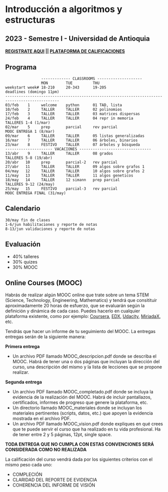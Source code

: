 ﻿# Introducción a algoritmos y estructuras

## 2023 - Semestre I - Universidad de Antioquia

#### [REGISTRATE AQUI]( https://m5knaekxo6.execute-api.us-west-2.amazonaws.com/dev-v0001/rlxmooc/web/request_invitation/introalgs.v1/TEST.SESSION) || [PLATAFORMA DE CALIFICACIONES](https://m5knaekxo6.execute-api.us-west-2.amazonaws.com/dev-v0001/rlxmooc/web/login)


## Programa

                    ------------- CLASSROOMS --------------------
                    MON        TUE         THU
    weekstart week# 18-210     20-343      19-205                      deadlines (domingo 11pm)
    ----------------------------------------------------------------------------------------------
    03/feb    1     welcome    python      01 TAD, lista	
    10/feb    2     TALLER     TALLER      02 polinomios 	
    17/feb    3     TALLER     TALLER      03 matrices dispersas 	
    24/feb    4     TALLER     TALLER      04 repr in memoria             TALLERES 1-4 (1/mar)
    02/mar    5     prep       parcial     rev parcial                    MOOC ENTREGA 1 (8/mar)
    09/mar    6     TALLER     TALLER      05 listas generalizadas                  
    16/mar    7     TALLER     TALLER      06 árboles, binarios  
    23/mar    8     FESTIVO    TALLER      07 árboles y búsqueda        
    --------------------- VACACIONES --------------------------------
    13/abr    9     TALLER     TALLER      08 grados                      TALLERES 5-8 (19/abr)
    20/abr   10     prep       parcial-2   rev parcial
    27/abr   11     TALLER     TALLER      09 algos sobre grafos 1 
    04/may   12     TALLER     TALLER      10 algos sobre grafos 2      
    11/may   13     TALLER     TALLER      11 algos geneticos          
    18/may   14     TALLER     12 simann   prep parcial                   TALLERES 9-12 (24/may)
    25/may   15     FESTIVO    parcial-3   rev parcial                    MOOC ENTREGA FINAL (31/may)

## Calendario

    30/may fin de clases
    1-6/jun habilitaciones y reporte de notas
    8-13/jun validaciones y reporte de notas


## Evaluación

- 40% talleres
- 30% quizes
- 30% MOOC


## Online Courses (MOOC)
Habrás de realizar algún MOOC online que trate sobre un tema STEM (Science, Technology, Engineering, Mathematics) y tendrá que consitituir aproximadamente 20 horas de esfuerzo, que se evaluarán según la definición y dinámica de cada caso. Puedes hacerlo en cualquier plataforma existente, como por ejemplo: [Coursera](www.coursera.org), [EDX](www.edx.org), [Udacity](www.udacity.org), [MiriadaX](https://miriadax.net/), etc.

Tendrás que hacer un informe de tu seguimiento del MOOC. La entregas entregas serán de la siguiente manera:

**Primera entrega**
- Un archivo PDF llamado MOOC_descripcion.pdf donde se describa el MOOC. Habrá de tener una o dos páginas que incluyan la dirección del curso, una descripción del mismo y la lista de lecciones que se propone realizar.

**Segunda entrega**
- Un archivo PDF llamado MOOC_completado.pdf donde se incluya la evidencia de la realización del MOOC. Habrá de incluir pantallazos, certificados, informes de progreso que genere la plataforma, etc. 
- Un directorio llamado MOOC_materiales donde se incluyan los materiales pertinentes (scripts, datos, etc.) que apoyen la evidencia mostrada en el archivo PDF.
- Un archivo PDF llamado MOOC_vision.pdf donde expliques en qué crees que te puede servir el curso que ha realizado en tu vida profesional. Ha de tener entre 2 y 5 páginas, 12pt, single space.

**TODA ENTREGA QUE NO CUMPLA CON ESTAS CONVENCIONES SERÁ CONSIDERADA COMO NO REALIZADA**

La calificación del curso vendrá dada por los siguientes criterios con el mismo peso cada uno:

- COMPLECIÓN 
- CLARIDAD DEL REPORTE DE EVIDENCIA
- COHERENCIA DEL INFORME DE VISIÓN

